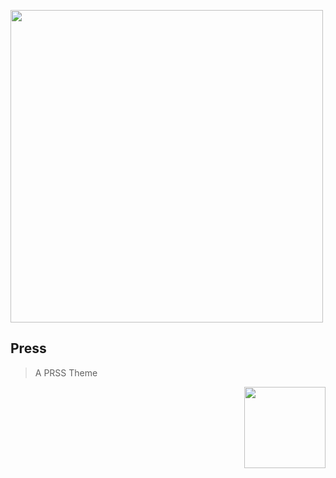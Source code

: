 <p>
  <img src="https://i.imgur.com/xYLdIQv.png" width="500" />
  <h2>Press</h2>
  <blockquote>A PRSS Theme</blockquote>
</p>

<div align="right">
  <p><a href="https://prss.io"><img src="https://i.imgur.com/5OQD7eL.png" width="130" /></a></p>
</div>
